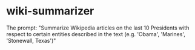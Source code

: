 # wiki-summarizer
The prompt: "Summarize Wikipedia articles on the last 10 Presidents with respect to certain entities described in the text (e.g. 'Obama', 'Marines', 'Stonewall, Texas')"
